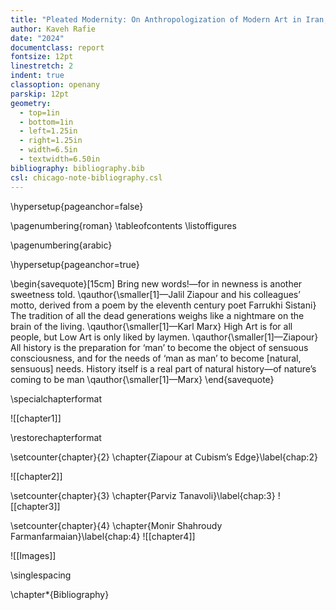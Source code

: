 ```yaml
---
title: "Pleated Modernity: On Anthropologization of Modern Art in Iran, 1941--1979"
author: Kaveh Rafie
date: "2024"
documentclass: report
fontsize: 12pt
linestretch: 2
indent: true
classoption: openany
parskip: 12pt
geometry:
  - top=1in
  - bottom=1in
  - left=1.25in
  - right=1.25in
  - width=6.5in
  - textwidth=6.50in
bibliography: bibliography.bib
csl: chicago-note-bibliography.csl
---
```



\hypersetup{pageanchor=false}

\pagenumbering{roman} 
\tableofcontents 
\listoffigures 


\pagenumbering{arabic}


\hypersetup{pageanchor=true}

\begin{savequote}[15cm]
  Bring new words!—for in newness is another sweetness told.
  \qauthor{\smaller[1]—Jalil Ziapour and his colleagues’ motto, derived from a poem by the eleventh century poet Farrukhi Sistani}
  The tradition of all the dead generations weighs like a nightmare on the brain of the living.
  \qauthor{\smaller[1]—Karl Marx}
  High Art is for all people, but Low Art is only liked by laymen.
  \qauthor{\smaller[1]—Ziapour} 
  All history is the preparation for ‘man’ to become the object of sensuous consciousness, and for the needs of ‘man as man’ to become [natural, sensuous] needs. History itself is a real part of natural history—of nature’s coming to be man
  \qauthor{\smaller[1]—Marx}
\end{savequote}



\specialchapterformat


![[chapter1]]

\restorechapterformat

\setcounter{chapter}{2}
\chapter{Ziapour at Cubism’s Edge}\label{chap:2}

![[chapter2]]

\setcounter{chapter}{3}
\chapter{Parviz Tanavoli}\label{chap:3}
![[chapter3]]

\setcounter{chapter}{4}
\chapter{Monir Shahroudy Farmanfarmaian}\label{chap:4}
![[chapter4]]

![[Images]]

\singlespacing

\chapter*{Bibliography}

